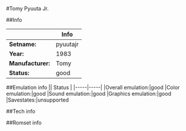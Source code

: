 #Tomy Pyuuta Jr.

##Info

||Info|
|-----|-----|
|**Setname:**|pyuutajr
|**Year:**|1983
|**Manufacturer:**|Tomy
|**Status:**|good

##Emulation info
|| Status |
|-----|-----|
|Overall emulation:|good
|Color emulation:|good
|Sound emulation:|good
|Graphics emulation:|good
|Savestates:|unsupported

##Tech info

##Romset info

<!--- START OF EDITED COMMENT DO NOT TOUCH TEXT ABOVE-->
